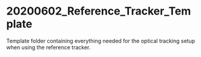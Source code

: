 # 20200602_Reference_Tracker_Template 
Template folder containing everything needed for the optical tracking setup when using the reference tracker. 
